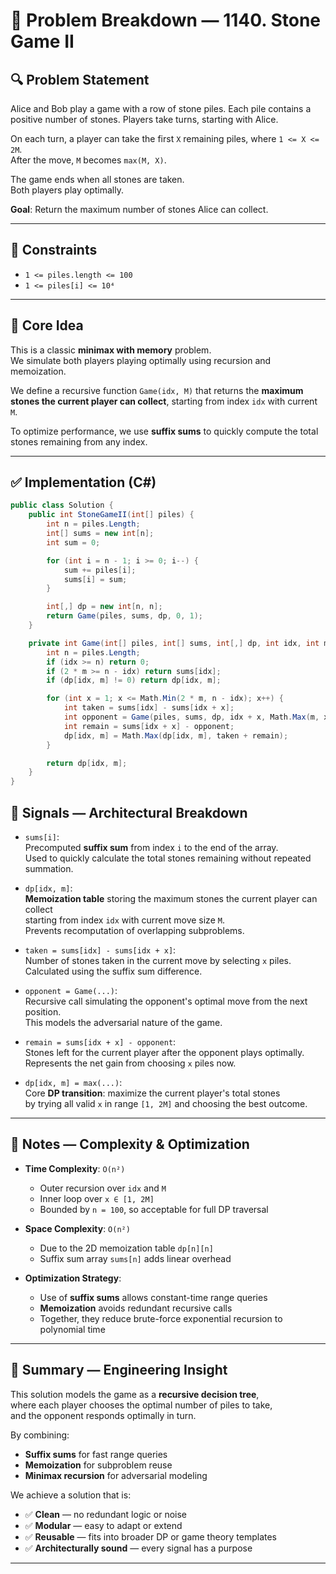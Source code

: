 # 🧠 Problem Breakdown — 1140. Stone Game II

## 🔍 Problem Statement

Alice and Bob play a game with a row of stone piles. Each pile contains a positive number of stones. Players take turns, starting with Alice.

On each turn, a player can take the first `X` remaining piles, where `1 <= X <= 2M`.  
After the move, `M` becomes `max(M, X)`.

The game ends when all stones are taken.  
Both players play optimally.

**Goal**: Return the maximum number of stones Alice can collect.

---

## 📌 Constraints

- `1 <= piles.length <= 100`
- `1 <= piles[i] <= 10⁴`

---

## 🧠 Core Idea

This is a classic **minimax with memory** problem.  
We simulate both players playing optimally using recursion and memoization.

We define a recursive function `Game(idx, M)` that returns the **maximum stones the current player can collect**, starting from index `idx` with current `M`.

To optimize performance, we use **suffix sums** to quickly compute the total stones remaining from any index.

---

## ✅ Implementation (C#)

```csharp
public class Solution {
    public int StoneGameII(int[] piles) {
        int n = piles.Length;
        int[] sums = new int[n];
        int sum = 0;

        for (int i = n - 1; i >= 0; i--) {
            sum += piles[i];
            sums[i] = sum;
        }

        int[,] dp = new int[n, n];
        return Game(piles, sums, dp, 0, 1);
    }

    private int Game(int[] piles, int[] sums, int[,] dp, int idx, int m) {
        int n = piles.Length;
        if (idx >= n) return 0;
        if (2 * m >= n - idx) return sums[idx];
        if (dp[idx, m] != 0) return dp[idx, m];

        for (int x = 1; x <= Math.Min(2 * m, n - idx); x++) {
            int taken = sums[idx] - sums[idx + x];
            int opponent = Game(piles, sums, dp, idx + x, Math.Max(m, x));
            int remain = sums[idx + x] - opponent;
            dp[idx, m] = Math.Max(dp[idx, m], taken + remain);
        }

        return dp[idx, m];
    }
}

```

## 🧠 Signals — Architectural Breakdown

- `sums[i]`:  
  Precomputed **suffix sum** from index `i` to the end of the array.  
  Used to quickly calculate the total stones remaining without repeated summation.

- `dp[idx, m]`:  
  **Memoization table** storing the maximum stones the current player can collect  
  starting from index `idx` with current move size `M`.  
  Prevents recomputation of overlapping subproblems.

- `taken = sums[idx] - sums[idx + x]`:  
  Number of stones taken in the current move by selecting `x` piles.  
  Calculated using the suffix sum difference.

- `opponent = Game(...)`:  
  Recursive call simulating the opponent's optimal move from the next position.  
  This models the adversarial nature of the game.

- `remain = sums[idx + x] - opponent`:  
  Stones left for the current player after the opponent plays optimally.  
  Represents the net gain from choosing `x` piles now.

- `dp[idx, m] = max(...)`:  
  Core **DP transition**: maximize the current player's total stones  
  by trying all valid `x` in range `[1, 2M]` and choosing the best outcome.

---

## 🧼 Notes — Complexity & Optimization

- **Time Complexity**: `O(n²)`  
  - Outer recursion over `idx` and `M`  
  - Inner loop over `x ∈ [1, 2M]`  
  - Bounded by `n = 100`, so acceptable for full DP traversal

- **Space Complexity**: `O(n²)`  
  - Due to the 2D memoization table `dp[n][n]`  
  - Suffix sum array `sums[n]` adds linear overhead

- **Optimization Strategy**:  
  - Use of **suffix sums** allows constant-time range queries  
  - **Memoization** avoids redundant recursive calls  
  - Together, they reduce brute-force exponential recursion to polynomial time

---

## 🧠 Summary — Engineering Insight

This solution models the game as a **recursive decision tree**,  
where each player chooses the optimal number of piles to take,  
and the opponent responds optimally in turn.

By combining:

- **Suffix sums** for fast range queries  
- **Memoization** for subproblem reuse  
- **Minimax recursion** for adversarial modeling

We achieve a solution that is:

- ✅ **Clean** — no redundant logic or noise  
- ✅ **Modular** — easy to adapt or extend  
- ✅ **Reusable** — fits into broader DP or game theory templates  
- ✅ **Architecturally sound** — every signal has a purpose




---


